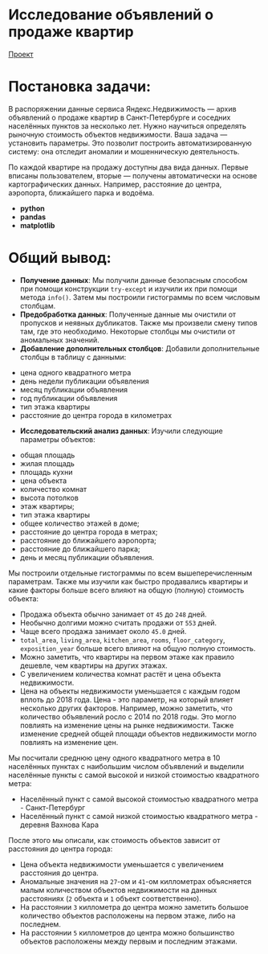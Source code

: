# Исследование объявлений о продаже квартир
[Проект](Яндекс.Практикум%20Проект%20№3%20Исследование%20объявлений%20о%20продаже%20квартир.ipynb)  
# Постановка задачи:    
В распоряжении данные сервиса Яндекс.Недвижимость — архив объявлений о продаже квартир в Санкт-Петербурге и соседних населённых пунктов за несколько лет. Нужно научиться определять рыночную стоимость объектов недвижимости. Ваша задача — установить параметры. Это позволит построить автоматизированную систему: она отследит аномалии и мошенническую деятельность. 

По каждой квартире на продажу доступны два вида данных. Первые вписаны пользователем, вторые — получены автоматически на основе картографических данных. Например, расстояние до центра, аэропорта, ближайшего парка и водоёма. 
* **python**
* **pandas**
* **matplotlib**
# Общий вывод:  
- **Получение данных**:
Мы получили данные безопасным способом при помощи конструкции `try-except` и изучили их при помощи метода `info()`. Затем мы построили гистограммы по всем числовым столбцам.
- **Предобработка данных**:
Полученные данные мы очистили от пропусков и неявных дубликатов. Также мы произвели смену типов там, где это необходимо. Некоторые столбцы мы очистили от аномальных значений.
- **Добавление дополнительных столбцов**: Добавили дополнительные столбцы в таблицу с данными:
 * цена одного квадратного метра
 * день недели публикации объявления
 * месяц публикации объявления
 * год публикации объявления
 * тип этажа квартиры
 * расстояние до центра города в километрах
- **Исследовательский анализ данных**: Изучили следующие параметры объектов:
 * общая площадь
 * жилая площадь
 * площадь кухни
 * цена объекта
 * количество комнат
 * высота потолков
 * этаж квартиры;
 * тип этажа квартиры
 * общее количество этажей в доме;
 * расстояние до центра города в метрах;
 * расстояние до ближайшего аэропорта;
 * расстояние до ближайшего парка;
 * день и месяц публикации объявления.
 
 Мы построили отдельные гистограммы по всем вышеперечисленным параметрам. Также мы изучили как быстро продавались квартиры и какие факторы больше всего влияют на общую (полную) стоимость объекта:
 * Продажа объекта обычно занимает от `45` до `248` дней.
 * Необычно долгими можно считать продажи от `553` дней.
 * Чаще всего продажа занимает около `45.0` дней.
 * `total_area`, `living_area`, `kitchen_area`, `rooms`, `floor_category`, `exposition_year` больше всего влияют на общую полную стоимость. 
 * Можно заметить, что квартиры на первом этаже как правило дешевле, чем квартиры на других этажах.
 * С увеличением количества комнат растёт и цена объекта недвижимости.
 * Цена на объекты недвижимости уменьшается с каждым годом вплоть до 2018 года. Цена - это параметр, на который влияет несколько других факторов. Например, можно заметить, что количество объявлений росло с 2014 по 2018 годы. Это могло повлиять на изменение цены на рынке недвижимости. Также изменение средней общей площади объектов недвижимости могло повлиять на изменение цен.
 
 
 Мы посчитали среднюю цену одного квадратного метра в 10 населённых пунктах с наибольшим числом объявлений и выделили населённые пункты с самой высокой и низкой стоимостью квадратного метра:
 * Населённый пункт с самой высокой стоимостью квадратного метра - Санкт-Петербург
 * Населённый пункт с самой низкой стоимостью квадратного метра - деревня Вахнова Кара
 
 После этого мы описали, как стоимость объектов зависит от расстояния до центра города:
 * Цена объекта недвижимости уменьшается с увеличением расстояния до центра. 
 * Аномальные значения на `27`-ом и `41`-ом киллометрах объясняется малым количеством объектов недвижимости на данных расстояниях (`2` объекта и `1` объект соответственно).
 * На расстоянии `3` киллометра до центра можно заметить большое количество объектов расположены на первом этаже, либо на последнем.
 * На расстоянии `5` киллометров до центра можно большинство объектов расположены между первым и последним этажами.
 